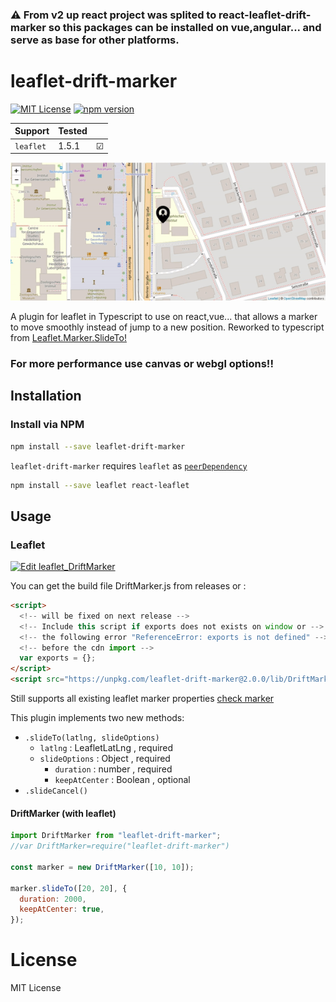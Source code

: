 ### :warning: From v2 up react project was splited to react-leaflet-drift-marker so this packages can be installed on vue,angular... and serve as base for other platforms.

# leaflet-drift-marker

[![MIT License](https://img.shields.io/badge/license-MIT-brightgreen.svg?style=plastic)](http://opensource.org/licenses/MIT)
[![npm version](https://img.shields.io/badge/npm-v2.0.0-green.svg?style=plastic)](https://www.npmjs.com/package/leaflet-drift-marker)

| Support   | Tested |         |
| --------- | ------ | ------- |
| `leaflet` | 1.5.1  | &#9745; |

!["IMG"](./docs/drift_marker.gif "example")

A plugin for leaflet in Typescript to use on react,vue... that allows a marker to move smoothly instead of jump to a new position. Reworked to typescript from [Leaflet.Marker.SlideTo!](https://gitlab.com/IvanSanchez/Leaflet.Marker.SlideTo)

### For more performance use canvas or webgl options!!

## Installation

### Install via NPM

```bash
npm install --save leaflet-drift-marker
```

`leaflet-drift-marker` requires `leaflet` as [`peerDependency`](https://docs.npmjs.com/files/package.json#peerdependencies)

```bash
npm install --save leaflet react-leaflet
```

## Usage

### Leaflet

[![Edit leaflet_DriftMarker](https://codesandbox.io/static/img/play-codesandbox.svg)](https://codesandbox.io/s/static-bcdhq?fontsize=14)

You can get the build file DriftMarker.js from releases or :

```html
<script>
  <!-- will be fixed on next release -->
  <!-- Include this script if exports does not exists on window or -->
  <!-- the following error "ReferenceError: exports is not defined" -->
  <!-- before the cdn import -->
  var exports = {};
</script>
<script src="https://unpkg.com/leaflet-drift-marker@2.0.0/lib/DriftMarker/index.js"></script>
```

Still supports all existing leaflet marker properties [check marker](https://leafletjs.com/reference-1.5.0.html#marker)

This plugin implements two new methods:

- `.slideTo(latlng, slideOptions)`
  - `latlng` : LeafletLatLng , required
  - `slideOptions` : Object , required
    - `duration` : number , required
    - `keepAtCenter` : Boolean , optional
- `.slideCancel()`

#### DriftMarker (with leaflet)

```javascript
import DriftMarker from "leaflet-drift-marker";
//var DriftMarker=require("leaflet-drift-marker")

const marker = new DriftMarker([10, 10]);

marker.slideTo([20, 20], {
  duration: 2000,
  keepAtCenter: true,
});
```

# License

MIT License

